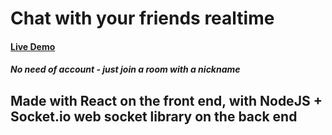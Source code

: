 #  Chat with your friends realtime

#### [Live Demo](https://easy-chat.netlify.app)

##### No need of account - just join a room with a nickname

## Made with React on the front end, with NodeJS + Socket.io web socket library on the back end
